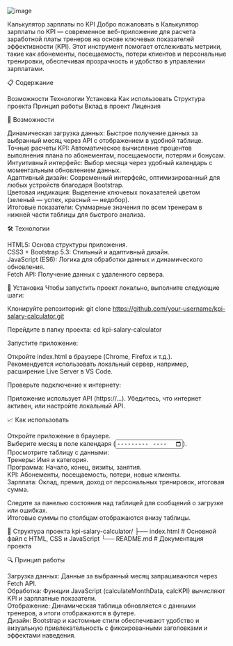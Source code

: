 ![image](https://github.com/user-attachments/assets/59218a4e-7f9b-412c-8dad-531f583d2651)

Калькулятор зарплаты по KPI
Добро пожаловать в Калькулятор зарплаты по KPI — современное веб-приложение для расчета заработной платы тренеров на основе ключевых показателей эффективности (KPI). Этот инструмент помогает отслеживать метрики, такие как абонементы, посещаемость, потери клиентов и персональные тренировки, обеспечивая прозрачность и удобство в управлении зарплатами.

📋 Содержание

Возможности
Технологии
Установка
Как использовать
Структура проекта
Принцип работы
Вклад в проект
Лицензия


🌟 Возможности

Динамическая загрузка данных: Быстрое получение данных за выбранный месяц через API с отображением в удобной таблице.  
Точные расчеты KPI: Автоматическое вычисление процентов выполнения плана по абонементам, посещаемости, потерям и бонусам.  
Интуитивный интерфейс: Выбор месяца через удобный календарь с моментальным обновлением данных.  
Адаптивный дизайн: Современный интерфейс, оптимизированный для любых устройств благодаря Bootstrap.  
Цветовая индикация: Выделение ключевых показателей цветом (зеленый — успех, красный — недобор).  
Итоговые показатели: Суммарные значения по всем тренерам в нижней части таблицы для быстрого анализа.


🛠 Технологии

HTML5: Основа структуры приложения.  
CSS3 + Bootstrap 5.3: Стильный и адаптивный дизайн.  
JavaScript (ES6): Логика для обработки данных и динамического обновления.  
Fetch API: Получение данных с удаленного сервера.


🚀 Установка
Чтобы запустить проект локально, выполните следующие шаги:

Клонируйте репозиторий:
git clone https://github.com/your-username/kpi-salary-calculator.git


Перейдите в папку проекта:
cd kpi-salary-calculator


Запустите приложение:

Откройте index.html в браузере (Chrome, Firefox и т.д.).  
Рекомендуется использовать локальный сервер, например, расширение Live Server в VS Code.


Проверьте подключение к интернету:

Приложение использует API (https://...). Убедитесь, что интернет активен, или настройте локальный API.

📈 Как использовать

Откройте приложение в браузере.  
Выберите месяц в поле календаря (<input type="month">).  
Просмотрите таблицу с данными:  
Тренеры: Имя и категория.  
Программа: Начало, конец, визиты, занятия.  
KPI: Абонементы, посещаемость, потери, новые клиенты.  
Зарплата: Оклад, премия, доход от персональных тренировок, итоговая сумма.


Следите за панелью состояния над таблицей для сообщений о загрузке или ошибках.  
Итоговые суммы по столбцам отображаются внизу таблицы.


📂 Структура проекта
kpi-salary-calculator/
├── index.html        # Основной файл с HTML, CSS и JavaScript
└── README.md         # Документация проекта


🔍 Принцип работы

Загрузка данных: Данные за выбранный месяц запрашиваются через Fetch API.  
Обработка: Функции JavaScript (calculateMonthData, calcKPI) вычисляют KPI и зарплатные показатели.  
Отображение: Динамическая таблица обновляется с данными тренеров, а итоги отображаются в футере.  
Дизайн: Bootstrap и кастомные стили обеспечивают удобство и визуальную привлекательность с фиксированными заголовками и эффектами наведения.




